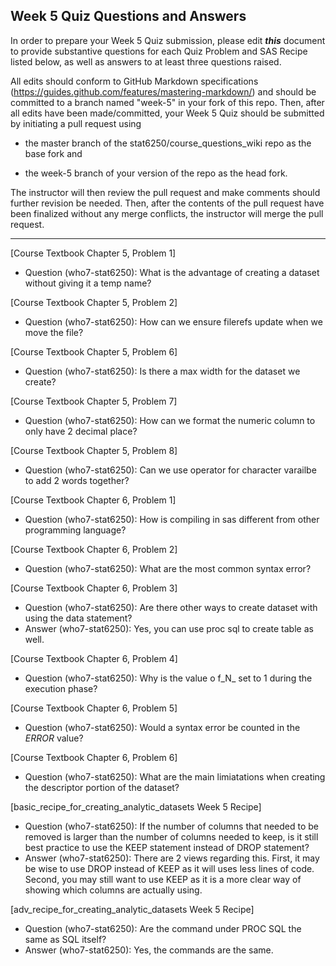 ## Week 5 Quiz Questions and Answers

In order to prepare your Week 5 Quiz submission, please edit ***this*** document to provide substantive questions for each Quiz Problem and SAS Recipe listed below, as well as answers to at least three questions raised.

All edits should conform to GitHub Markdown specifications (https://guides.github.com/features/mastering-markdown/) and should be committed to a branch named "week-5" in your fork of this repo. Then, after all edits have been made/committed, your Week 5 Quiz should be submitted by initiating a pull request using

- the master branch of the stat6250/course_questions_wiki repo as the base fork and

- the week-5 branch of your version of the repo as the head fork.

The instructor will then review the pull request and make comments should further revision be needed. Then, after the contents of the pull request have been finalized without any merge conflicts, the instructor will merge the pull request.

********************************************************************************



[Course Textbook Chapter 5, Problem 1]
- Question (who7-stat6250): What is the advantage of creating a dataset without giving it a temp name?



[Course Textbook Chapter 5, Problem 2]
- Question (who7-stat6250): How can we ensure filerefs update when we move the file?



[Course Textbook Chapter 5, Problem 6]
- Question (who7-stat6250): Is there a max width for the dataset we create?



[Course Textbook Chapter 5, Problem 7]
- Question (who7-stat6250): How can we format the numeric column to only have 2 decimal place?



[Course Textbook Chapter 5, Problem 8]
- Question (who7-stat6250): Can we use operator for character varailbe to add 2 words together?



[Course Textbook Chapter 6, Problem 1]
- Question (who7-stat6250): How is compiling in sas different from other programming language?



[Course Textbook Chapter 6, Problem 2]
- Question (who7-stat6250): What are the most common syntax error?



[Course Textbook Chapter 6, Problem 3]
- Question (who7-stat6250): Are there other ways to create dataset with using the data statement?
- Answer (who7-stat6250): Yes, you can use proc sql to create table as well.



[Course Textbook Chapter 6, Problem 4]
- Question (who7-stat6250): Why is the value o f_N_ set to 1 during the execution phase?



[Course Textbook Chapter 6, Problem 5]
- Question (who7-stat6250): Would a syntax error be counted in the _ERROR_ value?



[Course Textbook Chapter 6, Problem 6]
- Question (who7-stat6250): What are the main limiatations when creating the descriptor portion of the dataset?



[basic_recipe_for_creating_analytic_datasets Week 5 Recipe]
- Question (who7-stat6250): If the number of columns that needed to be removed is larger than the number of columns needed to keep, is it still best practice to use the KEEP statement instead of DROP statement?
- Answer (who7-stat6250): There are 2 views regarding this.  First, it may be wise to use DROP instead of KEEP as it will uses less lines of code.  Second, you may still want to use KEEP as it is a more clear way of showing which columns are actually using.



[adv_recipe_for_creating_analytic_datasets Week 5 Recipe]
- Question (who7-stat6250): Are the command under PROC SQL the same as SQL itself?
- Answer (who7-stat6250): Yes, the commands are the same.


